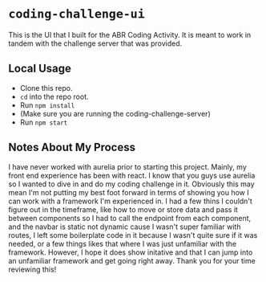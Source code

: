 # `coding-challenge-ui`

This is the UI that I built for the ABR Coding Activity.
It is meant to work in tandem with the challenge server that was provided.

## Local Usage

- Clone this repo.
- `cd` into the repo root.
- Run `npm install`
- (Make sure you are running the coding-challenge-server)
- Run `npm start`

## Notes About My Process

I have never worked with aurelia prior to starting this project. Mainly, my front end experience has been with react. I know that you guys use aurelia so I wanted to dive in and do my coding challenge in it. Obviously this may mean I'm not putting my best foot forward in terms of showing you how I can work with a framework I'm experienced in. I had a few thins I couldn't figure out in the timeframe, like how to move or store data and pass it between components so I had to call the endpoint from each component, and the navbar is static not dynamic cause I wasn't super familiar with routes, I left some boilerplate code in it because I wasn't quite sure if it was needed, or a few things likes that where I was just unfamiliar with the framework. However, I hope it does show initative and that I can jump into an unfamiliar framework and get going right away. Thank you for your time reviewing this!
